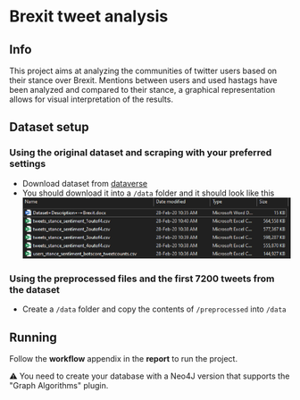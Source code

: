 # Brexit tweet analysis

## Info
This project aims at analyzing the communities of twitter users based on their stance over Brexit. 
Mentions between users and used hastags have been analyzed and compared to their stance, a graphical representation allows for visual interpretation of the results.

## Dataset setup
### Using the original dataset and scraping with your preferred settings
- Download dataset from [dataverse](https://dataverse.harvard.edu/dataset.xhtml?persistentId=doi:10.7910/DVN/KP4XRP)
- You should download it into a `/data` folder and it should look like this
![folder structure](https://raw.githubusercontent.com/loris2222/brexit-tweet-analysis/master/pics/datafolder.png)  

### Using the preprocessed files and the first 7200 tweets from the dataset
- Create a `/data` folder and copy the contents of `/preprocessed` into `/data`

## Running
Follow the **workflow** appendix in the **report** to run the project.  

⚠️ You need to create your database with a Neo4J version that supports the "Graph Algorithms" plugin.
